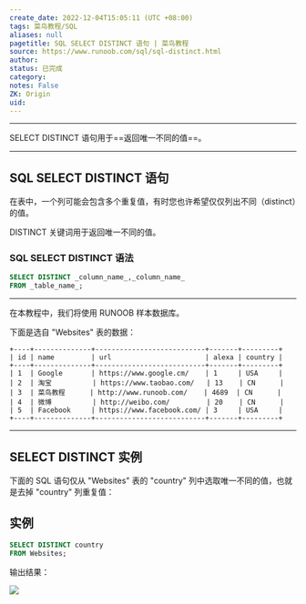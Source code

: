 ```yaml
---
create_date: 2022-12-04T15:05:11 (UTC +08:00)
tags: 菜鸟教程/SQL
aliases: null
pagetitle: SQL SELECT DISTINCT 语句 | 菜鸟教程
source: https://www.runoob.com/sql/sql-distinct.html
author: 
status: 已完成
category: 
notes: False
ZK: Origin
uid: 
---
```


___

SELECT DISTINCT 语句用于==返回唯一不同的值==。

___

## SQL SELECT DISTINCT 语句

在表中，一个列可能会包含多个重复值，有时您也许希望仅仅列出不同（distinct）的值。

DISTINCT 关键词用于返回唯一不同的值。

### SQL SELECT DISTINCT 语法

```sql
SELECT DISTINCT _column_name_,_column_name_  
FROM _table_name_;
```
  

___

在本教程中，我们将使用 RUNOOB 样本数据库。

下面是选自 "Websites" 表的数据：

```
+----+--------------+---------------------------+-------+---------+
| id | name         | url                       | alexa | country |
+----+--------------+---------------------------+-------+---------+
| 1  | Google       | https://www.google.cm/    | 1     | USA     |
| 2  | 淘宝          | https://www.taobao.com/   | 13    | CN      |
| 3  | 菜鸟教程      | http://www.runoob.com/    | 4689  | CN      |
| 4  | 微博          | http://weibo.com/         | 20    | CN      |
| 5  | Facebook     | https://www.facebook.com/ | 3     | USA     |
+----+--------------+---------------------------+-------+---------+
```

  

___

## SELECT DISTINCT 实例

下面的 SQL 语句仅从 "Websites" 表的 "country" 列中选取唯一不同的值，也就是去掉 "country" 列重复值：

## 实例

```sql
SELECT DISTINCT country
FROM Websites;
```

输出结果：

![](https://www.runoob.com/wp-content/uploads/2013/09/E3012A35-35DF-4BBB-8657-8A312C5AEAB6.jpg)
